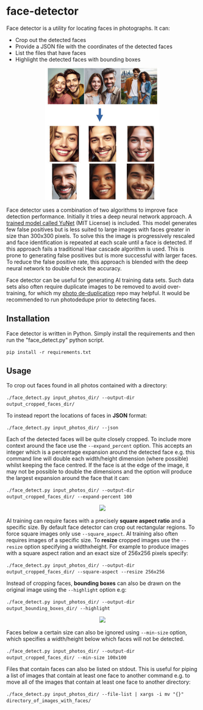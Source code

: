 # face-detector

Face detector is a utility for locating faces in photographs. It can:
- Crop out the detected faces
- Provide a JSON file with the coordinates of the detected faces
- List the files that have faces
- Highlight the detected faces with bounding boxes

<p align="center"><img src="docs/FaceCropping.jpg" width="300" /></p>


Face detector uses a combination of two algorithms to improve face detection performance. Initially it tries a deep neural network approach. A [trained model called YuNet](https://github.com/opencv/opencv_zoo/tree/main/models/face_detection_yunet) (MIT License) is included. This model generates few false positives but is less suited to large images with faces greater in size than 300x300 pixels. To solve this the image is progressively rescaled and face identification is repeated at each scale until a face is detected. If this approach fails a traditional Haar cascade algorithm is used. This is prone to generating false positives but is more successful with larger faces. To reduce the false positive rate, this approach is blended with the deep neural network to double check the accuracy.

Face detector can be useful for generating AI training data sets. Such data sets also often require duplicate images to be removed to avoid over-training, for which my [photo de-duplication](https://github.com/InexplicableMagic/photodedupe) repo may helpful. It would be recommended to run photodedupe prior to detecting faces.

## Installation

Face detector is written in Python. Simply install the requirements and then run the "face_detect.py" python script.

```pip install -r requirements.txt```

## Usage

To crop out faces found in all photos contained with a directory:

```./face_detect.py input_photos_dir/ --output-dir output_cropped_faces_dir/```

To instead report the locations of faces in **JSON** format:

```./face_detect.py input_photos_dir/ --json```

Each of the detected faces will be quite closely cropped. To include more context around the face use the ```--expand_percent``` option. This accepts an integer which is a percentage expansion around the detected face e.g. this command line will double each width/height dimension (where possible) whilst keeping the face centred. If the face is at the edge of the image, it may not be possible to double the dimensions and the option will produce the largest expansion around the face that it can:

```./face_detect.py input_photos_dir/ --output-dir output_cropped_faces_dir/ --expand-percent 100```

<p align="center"><img src="docs/expand-percent-example.jpg" width="300" /></p>

AI training can require faces with a precisely **square aspect ratio** and a specific size. By default face detector can crop out rectangular regions. To force square images only use ```--square_aspect```. AI training also often requires images of a specific size. To **resize** cropped images use the ```--resize``` option specifying a widthxheight. For example to produce images with a square aspect ration and an exact size of 256x256 pixels specify:

```./face_detect.py input_photos_dir/ --output-dir output_cropped_faces_dir/ --square-aspect --resize 256x256```

Instead of cropping faces, **bounding boxes** can also be drawn on the original image using the ```--highlight``` option e.g:

```./face_detect.py input_photos_dir/ --output-dir output_bounding_boxes_dir/ --highlight```

<p align="center"><img src="docs/bounding-boxes.jpg" width="300" /></p>

Faces below a certain size can also be ignored using ```--min-size``` option, which specifies a width/height below which faces will not be detected.

```./face_detect.py input_photos_dir/ --output-dir output_cropped_faces_dir/ --min-size 100x100```

Files that contain faces can also be listed on stdout. This is useful for piping a list of images that contain at least one face to another command e.g. to move all of the images that contain at least one face to another directory:

```./face_detect.py input_photos_dir/ --file-list | xargs -i mv "{}" directory_of_images_with_faces/```
